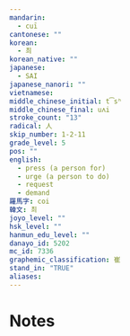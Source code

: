 ```yaml
---
mandarin:
  - cuī
cantonese: ""
korean:
  - 최
korean_native: ""
japanese:
  - SAI
japanese_nanori: ""
vietnamese:
middle_chinese_initial: t͡sʰ
middle_chinese_final: uʌi
stroke_count: "13"
radical: 人
skip_number: 1-2-11
grade_level: 5
pos: ""
english:
  - press (a person for)
  - urge (a person to do)
  - request
  - demand
羅馬字: coi
韓文: 최
joyo_level: ""
hsk_level: ""
hanmun_edu_level: ""
danayo_id: 5202
mc_id: 7336
graphemic_classification: 崔
stand_in: "TRUE"
aliases:
---
```


# Notes
